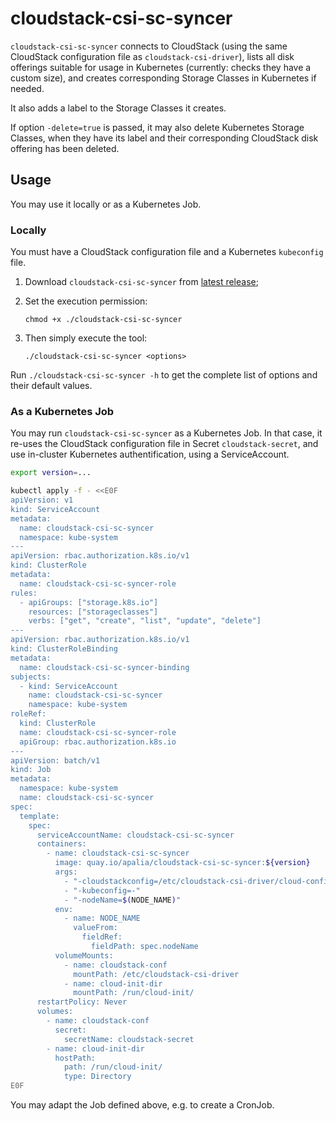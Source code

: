 # cloudstack-csi-sc-syncer

`cloudstack-csi-sc-syncer` connects to CloudStack (using the same CloudStack
configuration file as `cloudstack-csi-driver`), lists all disk offerings
suitable for usage in Kubernetes (currently: checks they have a custom size),
and creates corresponding Storage Classes in Kubernetes if needed.

It also adds a label to the Storage Classes it creates.

If option `-delete=true` is passed, it may also delete Kubernetes Storage
Classes, when they have its label and their corresponding CloudStack disk
offering has been deleted.

## Usage

You may use it locally or as a Kubernetes Job.

### Locally

You must have a CloudStack configuration file and a Kubernetes `kubeconfig`
file.

1. Download `cloudstack-csi-sc-syncer` from [latest release](https://github.com/apalia/cloudstack-csi-driver/releases/latest/);

1. Set the execution permission:

   ```
   chmod +x ./cloudstack-csi-sc-syncer
   ```

1. Then simply execute the tool:

   ```
   ./cloudstack-csi-sc-syncer <options>
   ```

Run `./cloudstack-csi-sc-syncer -h` to get the complete list of options and their default values.

### As a Kubernetes Job

You may run `cloudstack-csi-sc-syncer` as a Kubernetes Job. In that case, it
re-uses the CloudStack configuration file in Secret `cloudstack-secret`, and use
in-cluster Kubernetes authentification, using a ServiceAccount.

```sh
export version=...

kubectl apply -f - <<E0F
apiVersion: v1
kind: ServiceAccount
metadata:
  name: cloudstack-csi-sc-syncer
  namespace: kube-system
---
apiVersion: rbac.authorization.k8s.io/v1
kind: ClusterRole
metadata:
  name: cloudstack-csi-sc-syncer-role
rules:
  - apiGroups: ["storage.k8s.io"]
    resources: ["storageclasses"]
    verbs: ["get", "create", "list", "update", "delete"]
---
apiVersion: rbac.authorization.k8s.io/v1
kind: ClusterRoleBinding
metadata:
  name: cloudstack-csi-sc-syncer-binding
subjects:
  - kind: ServiceAccount
    name: cloudstack-csi-sc-syncer
    namespace: kube-system
roleRef:
  kind: ClusterRole
  name: cloudstack-csi-sc-syncer-role
  apiGroup: rbac.authorization.k8s.io
---
apiVersion: batch/v1
kind: Job
metadata:
  namespace: kube-system
  name: cloudstack-csi-sc-syncer
spec:
  template:
    spec:
      serviceAccountName: cloudstack-csi-sc-syncer
      containers:
        - name: cloudstack-csi-sc-syncer
          image: quay.io/apalia/cloudstack-csi-sc-syncer:${version}
          args:
            - "-cloudstackconfig=/etc/cloudstack-csi-driver/cloud-config"
            - "-kubeconfig=-"
            - "-nodeName=$(NODE_NAME)"
          env:
            - name: NODE_NAME
              valueFrom:
                fieldRef:
                  fieldPath: spec.nodeName
          volumeMounts:
            - name: cloudstack-conf
              mountPath: /etc/cloudstack-csi-driver
            - name: cloud-init-dir
              mountPath: /run/cloud-init/
      restartPolicy: Never
      volumes:
        - name: cloudstack-conf
          secret:
            secretName: cloudstack-secret
        - name: cloud-init-dir
          hostPath:
            path: /run/cloud-init/
            type: Directory
E0F
```

You may adapt the Job defined above, e.g. to create a CronJob.
